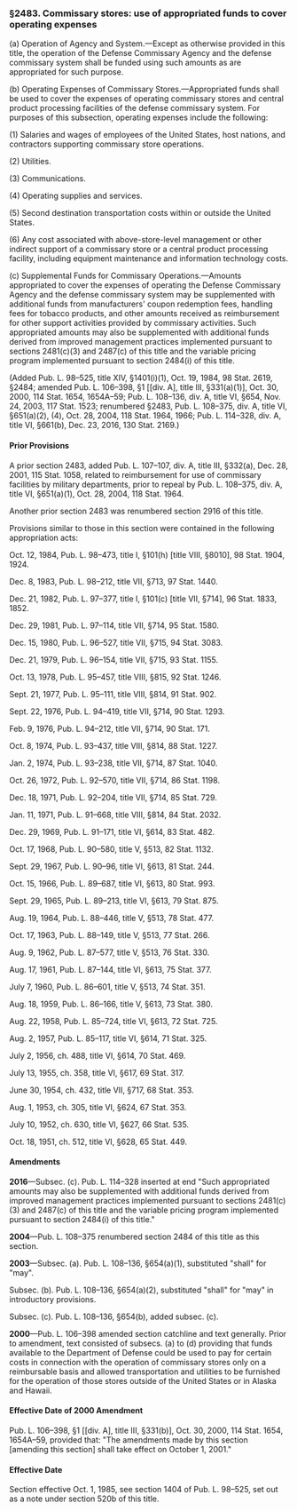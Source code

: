 ### §2483. Commissary stores: use of appropriated funds to cover operating expenses ###

(a) Operation of Agency and System.—Except as otherwise provided in this title, the operation of the Defense Commissary Agency and the defense commissary system shall be funded using such amounts as are appropriated for such purpose.

(b) Operating Expenses of Commissary Stores.—Appropriated funds shall be used to cover the expenses of operating commissary stores and central product processing facilities of the defense commissary system. For purposes of this subsection, operating expenses include the following:

(1) Salaries and wages of employees of the United States, host nations, and contractors supporting commissary store operations.

(2) Utilities.

(3) Communications.

(4) Operating supplies and services.

(5) Second destination transportation costs within or outside the United States.

(6) Any cost associated with above-store-level management or other indirect support of a commissary store or a central product processing facility, including equipment maintenance and information technology costs.

(c) Supplemental Funds for Commissary Operations.—Amounts appropriated to cover the expenses of operating the Defense Commissary Agency and the defense commissary system may be supplemented with additional funds from manufacturers' coupon redemption fees, handling fees for tobacco products, and other amounts received as reimbursement for other support activities provided by commissary activities. Such appropriated amounts may also be supplemented with additional funds derived from improved management practices implemented pursuant to sections 2481(c)(3) and 2487(c) of this title and the variable pricing program implemented pursuant to section 2484(i) of this title.

(Added Pub. L. 98–525, title XIV, §1401(i)(1), Oct. 19, 1984, 98 Stat. 2619, §2484; amended Pub. L. 106–398, §1 [[div. A], title III, §331(a)(1)], Oct. 30, 2000, 114 Stat. 1654, 1654A–59; Pub. L. 108–136, div. A, title VI, §654, Nov. 24, 2003, 117 Stat. 1523; renumbered §2483, Pub. L. 108–375, div. A, title VI, §651(a)(2), (4), Oct. 28, 2004, 118 Stat. 1964, 1966; Pub. L. 114–328, div. A, title VI, §661(b), Dec. 23, 2016, 130 Stat. 2169.)

#### Prior Provisions ####

A prior section 2483, added Pub. L. 107–107, div. A, title III, §332(a), Dec. 28, 2001, 115 Stat. 1058, related to reimbursement for use of commissary facilities by military departments, prior to repeal by Pub. L. 108–375, div. A, title VI, §651(a)(1), Oct. 28, 2004, 118 Stat. 1964.

Another prior section 2483 was renumbered section 2916 of this title.

Provisions similar to those in this section were contained in the following appropriation acts:

Oct. 12, 1984, Pub. L. 98–473, title I, §101(h) [title VIII, §8010], 98 Stat. 1904, 1924.

Dec. 8, 1983, Pub. L. 98–212, title VII, §713, 97 Stat. 1440.

Dec. 21, 1982, Pub. L. 97–377, title I, §101(c) [title VII, §714], 96 Stat. 1833, 1852.

Dec. 29, 1981, Pub. L. 97–114, title VII, §714, 95 Stat. 1580.

Dec. 15, 1980, Pub. L. 96–527, title VII, §715, 94 Stat. 3083.

Dec. 21, 1979, Pub. L. 96–154, title VII, §715, 93 Stat. 1155.

Oct. 13, 1978, Pub. L. 95–457, title VIII, §815, 92 Stat. 1246.

Sept. 21, 1977, Pub. L. 95–111, title VIII, §814, 91 Stat. 902.

Sept. 22, 1976, Pub. L. 94–419, title VII, §714, 90 Stat. 1293.

Feb. 9, 1976, Pub. L. 94–212, title VII, §714, 90 Stat. 171.

Oct. 8, 1974, Pub. L. 93–437, title VIII, §814, 88 Stat. 1227.

Jan. 2, 1974, Pub. L. 93–238, title VII, §714, 87 Stat. 1040.

Oct. 26, 1972, Pub. L. 92–570, title VII, §714, 86 Stat. 1198.

Dec. 18, 1971, Pub. L. 92–204, title VII, §714, 85 Stat. 729.

Jan. 11, 1971, Pub. L. 91–668, title VIII, §814, 84 Stat. 2032.

Dec. 29, 1969, Pub. L. 91–171, title VI, §614, 83 Stat. 482.

Oct. 17, 1968, Pub. L. 90–580, title V, §513, 82 Stat. 1132.

Sept. 29, 1967, Pub. L. 90–96, title VI, §613, 81 Stat. 244.

Oct. 15, 1966, Pub. L. 89–687, title VI, §613, 80 Stat. 993.

Sept. 29, 1965, Pub. L. 89–213, title VI, §613, 79 Stat. 875.

Aug. 19, 1964, Pub. L. 88–446, title V, §513, 78 Stat. 477.

Oct. 17, 1963, Pub. L. 88–149, title V, §513, 77 Stat. 266.

Aug. 9, 1962, Pub. L. 87–577, title V, §513, 76 Stat. 330.

Aug. 17, 1961, Pub. L. 87–144, title VI, §613, 75 Stat. 377.

July 7, 1960, Pub. L. 86–601, title V, §513, 74 Stat. 351.

Aug. 18, 1959, Pub. L. 86–166, title V, §613, 73 Stat. 380.

Aug. 22, 1958, Pub. L. 85–724, title VI, §613, 72 Stat. 725.

Aug. 2, 1957, Pub. L. 85–117, title VI, §614, 71 Stat. 325.

July 2, 1956, ch. 488, title VI, §614, 70 Stat. 469.

July 13, 1955, ch. 358, title VI, §617, 69 Stat. 317.

June 30, 1954, ch. 432, title VII, §717, 68 Stat. 353.

Aug. 1, 1953, ch. 305, title VI, §624, 67 Stat. 353.

July 10, 1952, ch. 630, title VI, §627, 66 Stat. 535.

Oct. 18, 1951, ch. 512, title VI, §628, 65 Stat. 449.

#### Amendments ####

**2016**—Subsec. (c). Pub. L. 114–328 inserted at end "Such appropriated amounts may also be supplemented with additional funds derived from improved management practices implemented pursuant to sections 2481(c)(3) and 2487(c) of this title and the variable pricing program implemented pursuant to section 2484(i) of this title."

**2004**—Pub. L. 108–375 renumbered section 2484 of this title as this section.

**2003**—Subsec. (a). Pub. L. 108–136, §654(a)(1), substituted "shall" for "may".

Subsec. (b). Pub. L. 108–136, §654(a)(2), substituted "shall" for "may" in introductory provisions.

Subsec. (c). Pub. L. 108–136, §654(b), added subsec. (c).

**2000**—Pub. L. 106–398 amended section catchline and text generally. Prior to amendment, text consisted of subsecs. (a) to (d) providing that funds available to the Department of Defense could be used to pay for certain costs in connection with the operation of commissary stores only on a reimbursable basis and allowed transportation and utilities to be furnished for the operation of those stores outside of the United States or in Alaska and Hawaii.

#### Effective Date of 2000 Amendment ####

Pub. L. 106–398, §1 [[div. A], title III, §331(b)], Oct. 30, 2000, 114 Stat. 1654, 1654A–59, provided that: "The amendments made by this section [amending this section] shall take effect on October 1, 2001."

#### Effective Date ####

Section effective Oct. 1, 1985, see section 1404 of Pub. L. 98–525, set out as a note under section 520b of this title.